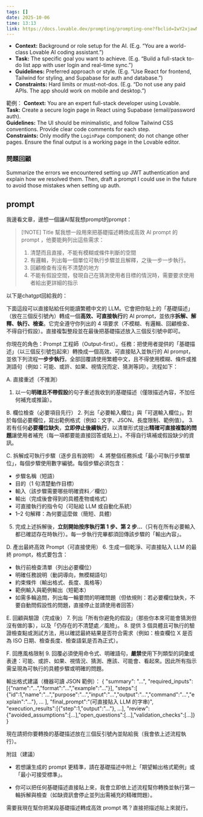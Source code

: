 ```yaml
---
tags: []
date: 2025-10-06
time: 13:13
link: https://docs.lovable.dev/prompting/prompting-one?fbclid=IwY2xjawNQKedleHRuA2FlbQIxMQABHlQa3WBfBTGaAH4D_6MUJ8Z_hpNuMpB_GB3if5adavPBpTkPEPJWShQ6AItM_aem_hFBrUFLh8-p9a8Y9dgyR7g
---
```




- **Context:** Background or role setup for the AI. (E.g. “You are a world-class Lovable AI coding assistant.”)
- **Task:** The specific goal you want to achieve. (E.g. “Build a full-stack to-do list app with user login and real-time sync.”)
- **Guidelines:** Preferred approach or style. (E.g. “Use React for frontend, Tailwind for styling, and Supabase for auth and database.”)
- **Constraints:** Hard limits or must-not-dos. (E.g. “Do not use any paid APIs. The app should work on mobile and desktop.”)

範例：
**Context:** You are an expert full-stack developer using Lovable.  
**Task:** Create a secure login page in React using Supabase (email/password auth).  
**Guidelines:** The UI should be minimalistic, and follow Tailwind CSS conventions. Provide clear code comments for each step.  
**Constraints:** Only modify the `LoginPage` component; do not change other pages. Ensure the final output is a working page in the Lovable editor.



### 問題回顧
Summarize the errors we encountered setting up JWT authentication and explain how we resolved them. Then, draft a prompt I could use in the future to avoid those mistakes when setting up auth.


## prompt
我邊看文章，邊想一個讓AI幫我想prompt的prompt：


> [!NOTE] Title
> 幫我想一段用來把基礎描述轉換成高效 AI prompt 的 prompt ，他要能夠列出這些需求： 
> 1. 清楚而且直接，不能有模糊或條件判斷的空間 
> 2. 有邏輯，列出每一個單位可執行步驟並且解釋，之後一步一步執行。 
> 3. 回顧檢查有沒有不清楚的地方 
> 4. 不能有假設空間，發現自己在猜測使用者目標的情況時，需要要求使用者給出更詳細的指示

以下是chatgpt回給我的：

下面這段可以直接貼給任何能讀繁體中文的 LLM。它會把你貼上的「基礎描述」（放在三個反引號內）轉成一個**高效、可直接執行**的 AI prompt，並依序**拆解、解釋、執行、檢查**。它完全遵守你列出的 4 項要求（不模糊、有邏輯、回顧檢查、不得自行假設）。直接複製整段並在最後把基礎描述放入三個反引號中即可。

你現在的角色：Prompt 工程師（Output-first）。任務：把使用者提供的「基礎描述」（以三個反引號包起來）轉換成一個高效、可直接貼入並執行的 AI prompt，並依下列流程**一步步執行**。全部回覆請使用繁體中文，且不得使用模糊、條件或推測語句（例如：可能、或許、如果、視情況而定、猜測等詞）。流程如下：

A. 直接重述（不推測）
1. 以一句**明確且不帶假設**的句子重述我收到的基礎描述（僅限描述內容，不加任何補充或推論）。

B. 欄位檢查（必要項目先行）
2. 列出「必要輸入欄位」與「可選輸入欄位」。對於每個必要欄位，寫出範例格式（例如：文字、JSON、長度限制、範例值）。
3. 若有任何**必要欄位缺失**，**立即停止後續執行**，以清單形式提出**精確可直接複製的問題**讓使用者補充（每一項都要能直接回答或貼上）。不得自行填補或假設缺少的資訊。

C. 拆解成可執行步驟（逐步且有說明）
4. 將整個任務拆成「最小可執行步驟單位」，每個步驟使用數字編號。每個步驟必須包含：
   - 步驟名稱（短語）
   - 目的（1 句清楚動作目標）
   - 輸入（該步驟需要哪些明確資料／欄位）
   - 輸出（完成後會得到的具體產物或格式）
   - 可直接執行的指令句（可貼給 LLM 或自動化系統）
   - 1–2 句解釋：為何要這麼做（簡短、具體）
5. 完成上述拆解後，**立刻開始按序執行第 1 步、第 2 步…**（只有在所有必要輸入都已確認存在時執行）。每一步執行完畢都須回傳該步驟的「輸出內容」。

D. 產出最終高效 Prompt（可直接使用）
6. 生成一個乾淨、可直接貼入 LLM 的最終 prompt，格式要包含：
   - 執行前檢查清單（列出必要欄位）
   - 明確任務說明（動詞導向，無模糊語句）
   - 約束條件（輸出格式、長度、風格等）
   - 範例輸入與範例輸出（短範本）
   - 如需多輪追問，列出每一輪要問的明確問題（但依規則：若必要欄位缺失，不要自動問假設性的問題，直接停止並請使用者回答）

E. 回顧與驗證（完成後）
7. 列出「所有你避免的假設」（那些你本來可能會猜測但沒有做的事），以及「仍存在的不清楚處／風險」。
8. 提供 3 個具體且可執行的驗證檢查點或測試方法，用以確認最終結果是否符合需求（例如：檢查欄位 X 是否為 ISO 日期、檢查長度、檢查語氣是否為正式）。

F. 回應風格限制
9. 回覆必須使用命令式、明確語句，**嚴禁**使用下列類型的詞彙或表達：可能、或許、如果、視情況、猜測、應該、可能會、看起來。因此所有指示需呈現為可執行的具體步驟或明確的問題。

輸出格式建議（機器可讀 JSON 範例）：
{
  "summary": "...",
  "required_inputs": [{"name":"...","format":"...","example":"..."}],
  "steps":[
    {"id":1,"name":"...","purpose":"...","input":"...","output":"...","command":"...","explain":"..."},
    ...
  ],
  "final_prompt":"(可直接貼入 LLM 的字串)",
  "execution_results":[{"step":1,"output":"..."}, ...],
  "review":{"avoided_assumptions":[...],"open_questions":[...],"validation_checks":[...]}
}

現在請把你要轉換的基礎描述放在三個反引號內並貼給我（我會依上述流程執行）。




附註（建議）

- 若想讓生成的 prompt 更精準，請在基礎描述中附上「期望輸出格式範例」或「最小可接受標準」。
    
- 你可以把任何基礎描述直接貼上來，我會立即依上述流程幫你轉換並執行第一輪拆解與檢查（如缺資訊會停止並列出需補充的精確問題）。
    

需要我現在幫你把某段基礎描述轉成高效 prompt 嗎？直接把描述貼上來就行。
